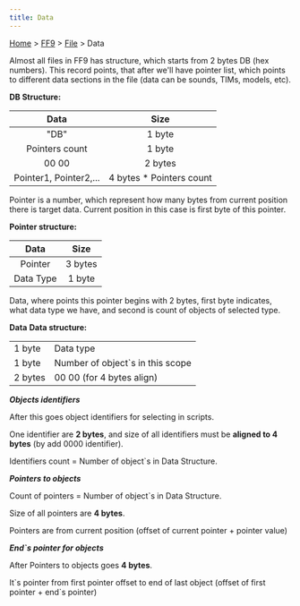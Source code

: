 ```yaml
---
title: Data
---
```


[Home](../../index.md) > [FF9](../../FF9.md) > [File](../File.md) > Data

Almost all files in FF9 has structure, which starts from 2 bytes DB (hex numbers). This record points, that after we'll have pointer list, which points to different data sections in the file (data can be sounds, TIMs, models, etc).

**DB Structure:**

|          Data          |           Size            |
|:----------------------:|:-------------------------:|
|          "DB"          |          1 byte           |
|     Pointers count     |          1 byte           |
|         00 00          |          2 bytes          |
| Pointer1, Pointer2,... | 4 bytes \* Pointers count |

Pointer is a number, which represent how many bytes from current position there is target data. Current position in this case is first byte of this pointer.

**Pointer structure:**

|   Data    |  Size   |
|:---------:|:-------:|
|  Pointer  | 3 bytes |
| Data Type | 1 byte  |

Data, where points this pointer begins with 2 bytes, first byte indicates, what data type we have, and second is count of objects of selected type.

**Data** **Data structure:**

|         |                                   |
|---------|-----------------------------------|
| 1 byte  | Data type                         |
| 1 byte  | Number of object\`s in this scope |
| 2 bytes | 00 00 (for 4 bytes align)         |

***Objects identifiers***

After this goes object identifiers for selecting in scripts.

One identifier are **2 bytes**, and size of all identifiers must be **aligned to 4 bytes** (by add 0000 identifier).

Identifiers count = Number of object\`s in Data Structure.

***Pointers to objects***

Count of pointers = Number of object\`s in Data Structure.

Size of all pointers are **4 bytes**.

Pointers are from current position (offset of current pointer + pointer value)

***End\`s pointer for objects***

After Pointers to objects goes **4 bytes**.

It\`s pointer from first pointer offset to end of last object (offset of first pointer + end\`s pointer)
